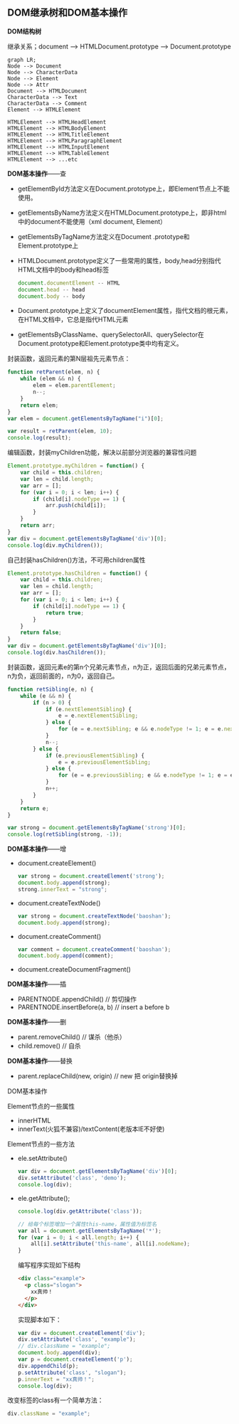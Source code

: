 
## DOM继承树和DOM基本操作

**DOM结构树**

继承关系；document --> HTMLDocument.prototype --> Document.prototype

```mermaid
graph LR;
Node --> Document
Node --> CharacterData
Node --> Element
Node --> Attr
Document --> HTMLDocument
CharacterData --> Text
CharacterData --> Comment
Element --> HTMLElement

HTMLElement --> HTMLHeadElement
HTMLElement --> HTMLBodyElement
HTMLElement --> HTMLTitleElement
HTMLElement --> HTMLParagraphElement
HTMLElement --> HTMLInputElement 
HTMLElement --> HTMLTableElement
HTMLElement --> ...etc
```



**DOM基本操作**——查

- getElementById方法定义在Document.prototype上，即Element节点上不能使用。

- getElementsByName方法定义在HTMLDocument.prototype上，即非html中的document不能使用（xml document, Element）

- getElementsByTagName方法定义在Document .prototype和Element.prototype上

- HTMLDocument.prototype定义了一些常用的属性，body,head分别指代HTML文档中的body和head标签

  ```javascript
  document.documentElement -- HTML
  document.head -- head
  document.body -- body
  ```

- Document.prototype上定义了documentElement属性，指代文档的根元素，在HTML文档中，它总是指代HTML元素

- getElementsByClassName、querySelectorAll、querySelector在Document.prototype和Element.prototype类中均有定义。



封装函数，返回元素的第N层祖先元素节点：

```javascript
function retParent(elem, n) {
    while (elem && n) {
        elem = elem.parentElement;
        n--;
    }
    return elem;
}
var elem = document.getElementsByTagName("i")[0];

var result = retParent(elem, 10);
console.log(result);
```

编辑函数，封装myChildren功能，解决以前部分浏览器的兼容性问题

```javascript
Element.prototype.myChildren = function() {
    var child = this.children;
    var len = child.length;
    var arr = [];
    for (var i = 0; i < len; i++) {
        if (child[i].nodeType == 1) {
            arr.push(child[i]);
        }
    }
    return arr;
}
var div = document.getElementsByTagName('div')[0];
console.log(div.myChildren());
```

自己封装hasChildren()方法，不可用children属性

```javascript
Element.prototype.hasChildren = function() {
    var child = this.children;
    var len = child.length;
    var arr = [];
    for (var i = 0; i < len; i++) {
        if (child[i].nodeType == 1) {
            return true;
        }
    }
    return false;
}
var div = document.getElementsByTagName('div')[0];
console.log(div.hasChildren());
```

封装函数，返回元素e的第n个兄弟元素节点，n为正，返回后面的兄弟元素节点，n为负，返回前面的，n为0，返回自己。

```javascript
function retSibling(e, n) {
    while (e && n) {
        if (n > 0) {
            if (e.nextElementSibling) {
                e = e.nextElementSibling;
            } else {
                for (e = e.nextSibling; e && e.nodeType != 1; e = e.nextSibling); // for循环也可以这么写
            }
            n--;
        } else {
            if (e.previousElementSibling) {
                e = e.previousElementSibling;
            } else {
                for (e = e.previousSibling; e && e.nodeType != 1; e = e.previousSibling); // for循环也可以这么写
            }
            n++;
        }
    }
    return e;
}

var strong = document.getElementsByTagName('strong')[0];
console.log(retSibling(strong, -1));
```



**DOM基本操作**——增

- document.createElement()

  ```javascript
  var strong = document.createElement('strong');
  document.body.append(strong);
  strong.innerText = "strong";
  ```

- document.createTextNode()

  ```javascript
  var strong = document.createTextNode('baoshan');
  document.body.append(strong);
  ```

- document.createComment()

  ```javascript
  var comment = document.createComment('baoshan');
  document.body.append(comment);
  ```

- document.createDocumentFragment()

**DOM基本操作**——插

- PARENTNODE.appendChild()   // 剪切操作
- PARENTNODE.insertBefore(a, b) // insert a before b

**DOM基本操作**——删

- parent.removeChild() // 谋杀（他杀）
- child.remove()  // 自杀

**DOM基本操作**——替换

- parent.replaceChild(new, origin)  // new 把 origin替换掉



DOM基本操作

Element节点的一些属性

- innerHTML
- innerText(火狐不兼容)/textContent(老版本IE不好使)

Element节点的一些方法

- ele.setAttribute()

  ```javascript
  var div = document.getElementsByTagName('div')[0];
  div.setAttribute('class', 'demo');
  console.log(div);
  ```

- ele.getAttribute();

  ```javascript
  console.log(div.getAttribute('class'));
  ```

  ```javascript
  // 给每个标签增加一个属性this-name，属性值为标签名
  var all = document.getElementsByTagName('*');
  for (var i = 0; i < all.length; i++) {
      all[i].setAttribute('this-name', all[i].nodeName);
  }
  ```

  编写程序实现如下结构

  ```html
  <div class="example">
    <p class="slogan">
      xx真帅！
    </p>
  </div>
  ```

  实现脚本如下：

  ```javascript
  var div = document.createElement('div');
  div.setAttribute('class', "example");
  // div.className = "example";
  document.body.append(div);
  var p = document.createElement('p');
  div.appendChild(p);
  p.setAttribute('class', "slogan");
  p.innerText = "xx真帅！";
  console.log(div);
  ```

改变标签的class有一个简单方法：

```javascript
div.className = "example";
```

